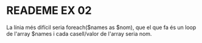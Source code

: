 # READEME EX 02

La línia més difícil seria foreach($names as $nom), que el que fa és un loop de l'array $names i cada casell/valor de l'array seria nom.